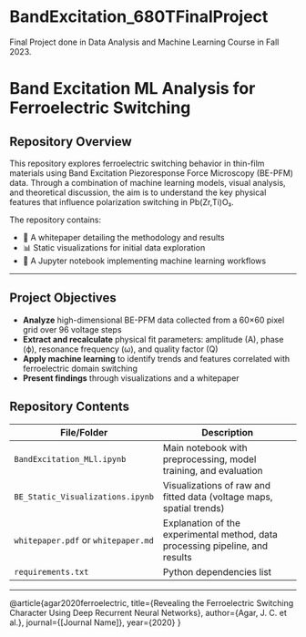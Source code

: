 # BandExcitation_680TFinalProject
Final Project done in Data Analysis and Machine Learning Course in Fall 2023.

# Band Excitation ML Analysis for Ferroelectric Switching

## Repository Overview

This repository explores ferroelectric switching behavior in thin-film materials using Band Excitation Piezoresponse Force Microscopy (BE-PFM) data. Through a combination of machine learning models, visual analysis, and theoretical discussion, the aim is to understand the key physical features that influence polarization switching in Pb(Zr,Ti)O₃.

The repository contains:

- 📘 A whitepaper detailing the methodology and results  
- 📊 Static visualizations for initial data exploration  
- 🤖 A Jupyter notebook implementing machine learning workflows

---

## Project Objectives

- **Analyze** high-dimensional BE-PFM data collected from a 60×60 pixel grid over 96 voltage steps
- **Extract and recalculate** physical fit parameters: amplitude (A), phase (ϕ), resonance frequency (ω), and quality factor (Q)
- **Apply machine learning** to identify trends and features correlated with ferroelectric domain switching
- **Present findings** through visualizations and a  whitepaper

## Repository Contents

| File/Folder                      | Description |
|----------------------------------|-------------|
| `BandExcitation_MLl.ipynb`       | Main notebook with preprocessing, model training, and evaluation |
| `BE_Static_Visualizations.ipynb` | Visualizations of raw and fitted data (voltage maps, spatial trends) |
| `whitepaper.pdf` or `whitepaper.md` | Explanation of the experimental method, data processing pipeline, and results |
| `requirements.txt`               | Python dependencies list |

---

@article{agar2020ferroelectric,
  title={Revealing the Ferroelectric Switching Character Using Deep Recurrent Neural Networks},
  author={Agar, J. C. et al.},
  journal={[Journal Name]},
  year={2020}
}

 
